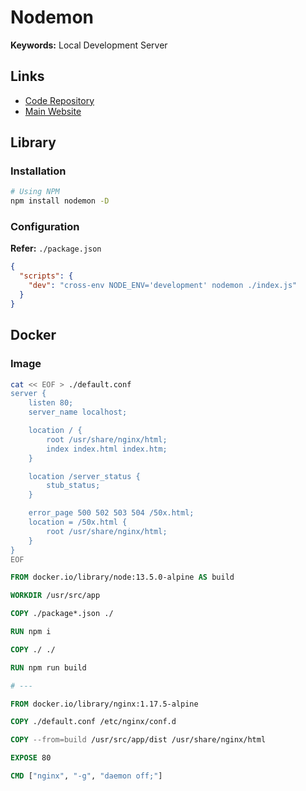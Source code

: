 # Nodemon

**Keywords:** Local Development Server

## Links

- [Code Repository](https://github.com/remy/nodemon)
- [Main Website](https://nodemon.io)

## Library

### Installation

```sh
# Using NPM
npm install nodemon -D
```

### Configuration

**Refer:** `./package.json`

```json
{
  "scripts": {
    "dev": "cross-env NODE_ENV='development' nodemon ./index.js"
  }
}
```

<!--
nodemon.json

{
  "$schema": "http://json.schemastore.org/nodemon",
  "watch": ["./src/**/*"],
  "ext": "ts",
  "exec": "bun ./src/server.ts -- -I"
}
-->

## Docker

### Image

```sh
cat << EOF > ./default.conf
server {
    listen 80;
    server_name localhost;

    location / {
        root /usr/share/nginx/html;
        index index.html index.htm;
    }

    location /server_status {
        stub_status;
    }

    error_page 500 502 503 504 /50x.html;
    location = /50x.html {
        root /usr/share/nginx/html;
    }
}
EOF
```

```Dockerfile
FROM docker.io/library/node:13.5.0-alpine AS build

WORKDIR /usr/src/app

COPY ./package*.json ./

RUN npm i

COPY ./ ./

RUN npm run build

# ---

FROM docker.io/library/nginx:1.17.5-alpine

COPY ./default.conf /etc/nginx/conf.d

COPY --from=build /usr/src/app/dist /usr/share/nginx/html

EXPOSE 80

CMD ["nginx", "-g", "daemon off;"]
```
